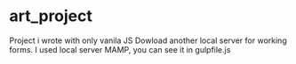 # art_project

Project i wrote with only vanila JS
Dowload another local server for working forms.
I used local server MAMP, you can see it in gulpfile.js
